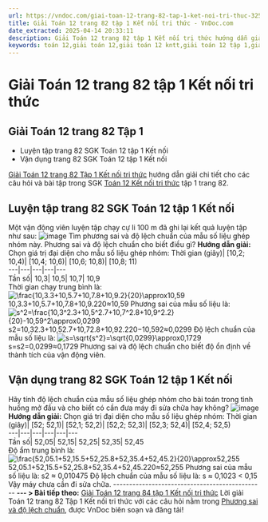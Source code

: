 ```yaml
---
url: https://vndoc.com/giai-toan-12-trang-82-tap-1-ket-noi-tri-thuc-325667
title: Giải Toán 12 trang 82 tập 1 Kết nối tri thức - VnDoc.com
date_extracted: 2025-04-14 20:33:11
description: Giải Toán 12 trang 82 tập 1 Kết nối tri thức hướng dẫn giải chi tiết các câu hỏi và bài tập trong SGK Toán 12 Kết nối tri thức tập 1.
keywords: toán 12,giải toán 12,giải toán 12 kntt,giải toán 12 tập 1,giải toán 12 kết nối tri thức,toán 12 kết nối tri thức tập 1,toán 12 kết nối tri thức,Toán 12 KNTT Bài 10,giải Toán 12 Kết nối tri thức Bài 10,Toán 12 Kết nối tri thức bài 10,Toán 12 Kết nối tri thức bài 10 Phương sai và độ lệch chuẩn,Phương sai và độ lệch chuẩn,giải toán 12 trang 80,giải toán 12 trang 82,giải toán 12 trang 84,toán 12 trang 82,toán 12 trang 82 kết nối,giải toán 12 trang 82 kết nối
---
```


# Giải Toán 12 trang 82 tập 1 Kết nối tri thức
## **Giải Toán 12 trang 82 Tập 1**
  * Luyện tập trang 82 SGK Toán 12 tập 1 Kết nối
  * Vận dụng trang 82 SGK Toán 12 tập 1 Kết nối

[Giải Toán 12 trang 82 Tập 1 Kết nối tri thức](<https://vndoc.com/giai-toan-12-trang-82-tap-1-ket-noi-tri-thuc-325667>) hướng dẫn giải chi tiết cho các câu hỏi và bài tập trong SGK [Toán 12 Kết nối tri thức](<https://vndoc.com/toan-12-ket-noi-tri-thuc>) tập 1 trang 82.
## Luyện tập trang 82 SGK Toán 12 tập 1 Kết nối
Một vận động viên luyện tập chạy cự li 100 m đã ghi lại kết quả luyện tập như sau:
![image](https://i.vdoc.vn/data/image/2024/08/02/638581953967134884.png)
Tìm phương sai và độ lệch chuẩn của mẫu số liệu ghép nhóm này. Phương sai và độ lệch chuẩn cho biết điều gì?
**Hướng dẫn giải:**
Chọn giá trị đại diện cho mẫu số liệu ghép nhóm:
Thời gian \(giây\)| \[10,2; 10,4\)| \[10,4; 10,6\)| \[10,6; 10,8\)| \[10,8; 11\)  
---|---|---|---|---  
Tần số| 10,3| 10,5| 10,7| 10,9  
Thời gian chạy trung bình là:
![\\frac{10,3.3+10,5.7+10,7.8+10,9.2}{20}\\approx10,59](https://i.vdoc.vn/data/image/blank.png)10,3.3+10,5.7+10,7.8+10,9.220≈10,59
Phương sai của mẫu số liệu là:
![s^2=\\frac{10,3^2.3+10,5^2.7+10,7^2.8+10,9^2.2}{20}-10,59^2\\approx0,0299](https://i.vdoc.vn/data/image/blank.png)s2=10,32.3+10,52.7+10,72.8+10,92.220−10,592≈0,0299
Độ lệch chuẩn của mẫu số liệu là: ![s=\\sqrt{s^2}=\\sqrt{0,0299}\\approx0,1729](https://i.vdoc.vn/data/image/blank.png)s=s2=0,0299≈0,1729
Phương sai và độ lệch chuẩn cho biết độ ổn định về thành tích của vận động viên.
## Vận dụng trang 82 SGK Toán 12 tập 1 Kết nối
Hãy tính độ lệch chuẩn của mẫu số liệu ghép nhóm cho bài toán trong tình huống mở đầu và cho biết có cần đưa máy đi sửa chữa hay không?
![image](https://i.vdoc.vn/data/image/2024/08/02/638581953966041218.png)
**Hướng dẫn giải:**
Chọn giá trị đại diện cho mẫu số liệu ghép nhóm:
Thời gian \(giây\)| \[52; 52,1\)| \[52,1; 52,2\)| \[52,2; 52,3\)| \[52,3; 52,4\)| \[52,4; 52,5\)  
---|---|---|---|---|---  
Tần số| 52,05| 52,15| 52,25| 52,35| 52,45  
Độ ẩm trung bình là:
![\\frac{52,05.1+52,15.5+52,25.8+52,35.4+52,45.2}{20}\\approx52,255](https://i.vdoc.vn/data/image/blank.png)52,05.1+52,15.5+52,25.8+52,35.4+52,45.220≈52,255
Phương sai của mẫu số liệu là: s2 ≈ 0,010475
Độ lệch chuẩn của mẫu số liệu là: s ≈ 0,1023 < 0,15
Vậy máy chưa cần đi sửa chữa.
\-----------------------------------------------
**\--- > Bài tiếp theo:** [Giải Toán 12 trang 84 tập 1 Kết nối tri thức](<https://vndoc.com/giai-toan-12-trang-84-tap-1-ket-noi-tri-thuc-325669>)
Lời giải Toán 12 trang 82 Tập 1 Kết nối tri thức với các câu hỏi nằm trong [Phương sai và độ lệch chuẩn](<https://vndoc.com/toan-12-ket-noi-tri-thuc-bai-10-phuong-sai-va-do-lech-chuan-320385>), được VnDoc biên soạn và đăng tải\!
